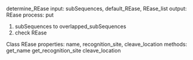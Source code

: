 determine_REase
input:  subSequences, default_REase, REase_list
output: REase
process:
put 
1. subSequences to overlapped_subSequences
2. check REase

Class REase
properties:
name, recognition_site, cleave_location
methods: 
get_name
get_recognition_site
cleave_location
<!--stackedit_data:
eyJoaXN0b3J5IjpbLTIxMDUwNjkwMDgsMTc5OTIyMzc1XX0=
-->